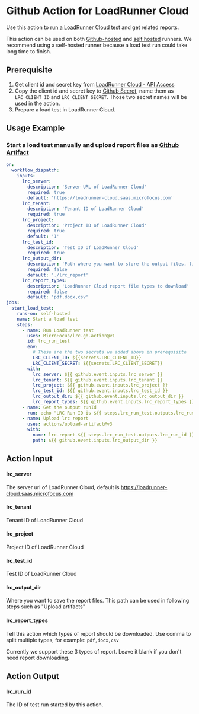 # Github Action for LoadRunner Cloud

Use this action to [run a LoadRunner Cloud test](https://admhelp.microfocus.com/lrc/en/2022.03/Content/Storm/t_run_load_test.htm) and get related reports.

This action can be used on both [Github-hosted](https://docs.github.com/en/actions/using-github-hosted-runners) and [self hosted](https://docs.github.com/en/actions/hosting-your-own-runners) runners. We recommend using a self-hosted runner because a load test run could take long time to finish.

## Prerequisite

1. Get client id and secret key from [LoadRunner Cloud - API Access](https://admhelp.microfocus.com/lrc/en/2022.03/Content/Storm/Admin-APIAccess.htm)
2. Copy the client id and secret key to [Github Secret](https://docs.github.com/en/actions/security-guides/encrypted-secrets#creating-encrypted-secrets-for-a-repository), name them as `LRC_CLIENT_ID` and `LRC_CLIENT_SECRET`. Those two secret names will be used in the action.
3. Prepare a load test in LoadRunner Cloud.

## Usage Example

### Start a load test manually and upload report files as [Github Artifact](https://docs.github.com/en/actions/using-workflows/storing-workflow-data-as-artifacts)

```yml
on: 
  workflow_dispatch:
    inputs:
      lrc_server:
        description: 'Server URL of LoadRunner Cloud'
        required: true
        default: 'https://loadrunner-cloud.saas.microfocus.com'
      lrc_tenant:
        description: 'Tenant ID of LoadRunner Cloud'
        required: true
      lrc_project:
        description: 'Project ID of LoadRunner Cloud'
        required: true
        default: '1'
      lrc_test_id:
        description: 'Test ID of LoadRunner Cloud'
        required: true
      lrc_output_dir:
        description: 'Path where you want to store the output files, like csv/pdf reports and so on.'
        required: false
        default: './lrc_report'
      lrc_report_types:
        description: 'LoadRunner Cloud report file types to download'
        required: false
        default: 'pdf,docx,csv'
jobs:
  start_load_test:
    runs-on: self-hosted
    name: Start a load test
    steps:
      - name: Run LoadRunner test
        uses: MicroFocus/lrc-gh-action@v1
        id: lrc_run_test
        env:
          # These are the two secrets we added above in prerequisite
          LRC_CLIENT_ID: ${{secrets.LRC_CLIENT_ID}}
          LRC_CLIENT_SECRET: ${{secrets.LRC_CLIENT_SECRET}}
        with:
          lrc_server: ${{ github.event.inputs.lrc_server }}
          lrc_tenant: ${{ github.event.inputs.lrc_tenant }}
          lrc_project: ${{ github.event.inputs.lrc_project }}
          lrc_test_id: ${{ github.event.inputs.lrc_test_id }}
          lrc_output_dir: ${{ github.event.inputs.lrc_output_dir }}
          lrc_report_types: ${{ github.event.inputs.lrc_report_types }}
      - name: Get the output runId
        run: echo "LRC Run ID is ${{ steps.lrc_run_test.outputs.lrc_run_id }}"
      - name: Upload lrc report
        uses: actions/upload-artifact@v3
        with:
          name: lrc-report-${{ steps.lrc_run_test.outputs.lrc_run_id }}
          path: ${{ github.event.inputs.lrc_output_dir }}
```

## Action Input

#### lrc_server

The server url of LoadRunner Cloud, default is https://loadrunner-cloud.saas.microfocus.com


#### lrc_tenant

Tenant ID of LoadRunner Cloud

#### lrc_project

Project ID of LoadRunner Cloud

#### lrc_test_id

Test ID of LoadRunner Cloud

#### lrc_output_dir

Where you want to save the report files. This path can be used in following steps such as "Upload artifacts"

#### lrc_report_types

Tell this action which types of report should be downloaded. Use comma to split multiple types, for example: `pdf,docx,csv`

Currently we support these 3 types of report. Leave it blank if you don't need report downloading.

## Action Output

#### lrc_run_id

The ID of test run started by this action.